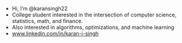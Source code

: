 - Hi, I’m @karansingh22
- College student interested in the intersection of computer science, statistics, math, and finance.
- Also interested in algorithms, optimizations, and machine learning
- www.linkedin.com/in/karan-i-singh

<!---
karansingh22/karansingh22 is a ✨ special ✨ repository because its `README.md` (this file) appears on your GitHub profile.
You can click the Preview link to take a look at your changes.
--->
